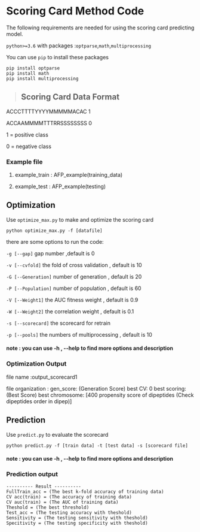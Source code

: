 # Scoring Card Method Code

The following requirements are needed for using the scoring card predicting model.

`python>=3.6` with packages :`optparse`,`math`,`multiprocessing`

You can use `pip` to install these packages
```
pip install optparse
pip install math
pip install multiprocessing
```

>Scoring Card Data Format
>----------

ACCCTTTTYYYYMMMMMACAC	1

ACCAAMMMMTTTRRSSSSSSSS	0

1 = positive class

0 = negative class

### Example file

1. example_train : AFP_example(training_data)

2. example_test : AFP_example(testing)

Optimization
---------
Use `optimize_max.py` to make and optimize the scoring card
```
python optimize_max.py -f [datafile]
```
there are some options to run the code:

`-g [--gap]` gap number ,default is 0

`-v [--cvfold]` the fold of cross validation , default is 10

`-G [--Generation]` number of generation , default is 20

`-P [--Population]` number of population , default is 60

`-V [--Weight1]` the AUC fitness weight , default is 0.9

`-W [--Weight2]` the correlation weight , default is 0.1

`-s [--scorecard]` the scorecard for retrain

`-p [--pools]` the numbers of multiprocessing , default is 10

#### note : you can use -h , --help to find more options and description

### Optimization Output

file name :output_scorecard1

file organization :
gen_score:	(Generation Score)
best CV:	0
best scoring:	(Best Score)
best chromosome:	[400 propensity score of dipeptides (Check dipeptides order in dipep)]

Prediction
--------
Use `predict.py` to evaluate the scorecard

```
python predict.py -f [train data] -t [test data] -s [scorecard file]
```

#### note : you can use -h , --help to find more options and description

### Prediction output
```
---------- Result ----------
FullTrain_acc = (The best k-fold accuracy of training data)
CV acc(train) = (The accuracy of training data)
CV auc(train) = (The AUC of training data)
Theshold = (The best threshold)
Test_acc = (The testing accuracy with theshold)
Sensitivity = (The testing sensitivity with theshold)
Specitivity = (The testing specificity with theshold)
```
